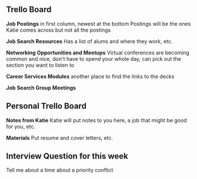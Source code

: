 ## Trello Board
__Job Postings__ in first column, newest at the bottom
Postings will be the ones Katie comes across but not all the postings

__Job Search Resources__
Has a list of alums and where they work, etc.

__Networking Opportunities and Meetups__
Virtual conferences are becoming common and nice, don't have to spend your whole day, can pick out the section you want to listen to

__Career Services Modules__
another place to find the links to the decks

__Job Search Group Meetings__


## Personal Trello Board

__Notes from Katie__
Katie will put notes to you here, a job that might be good for you, etc.

__Materials__
Put resume and cover letters, etc.

## Interview Question for this week
Tell me about a time about a priority conflict